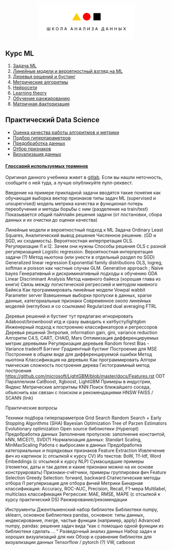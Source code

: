 <div align="center">
    <img src="./imgs/shad.png"  width="300">
</div>


## Курс ML

1. [Задача ML](./chapters/Intro.md)
2. [Линейные модели и вероятностный взгляд на ML](#)
3. [Деревья решений и бустинг](#)
4. [Метрические алгоритмы](#)
4. [Нейросети](#)
5. [Learning theory](#)
6. [Обучение ранжированию](#)
7. [Матричная факторизация](#)


## Практический Data Science
- [Оценка качества работы алгоритмов и метрики](#)
- [Подбор гиперпараметров](#)
- [Предобработка данных](#)
- [Отбор признаков](#)
- [Визуализация данных](#)


#### [Глоссарий используемых терминов](#)

Оригинал данного учебника живет в [gitlab](#). Если вы нашли неточность, сообщите о ней туда, а лучше опубликуйте пулл-реквест. 



Введение
 на примере прикладной задачи вводятся такие понятия как
обучающая выборка
вектор признаков
типы задач ML (supervised и unsupervised)
модель
метрика качества и функционал потерь
переобучение и методы борьбы с ним (разделение на train/test)
Показывается общий пайплайн решения задачи (от постановки, сбора данных и их очистки до оценки качества)

Линейные модели и вероятностный подход к ML
Задача Ordinary Least Squares, 
Аналитический вывод решения 
Численное решение.  (GD и SGD, их сходимость).
Вероятностная интерпретация OLS. 
Регуляризации l1 и l2. Зачем они нужны
Способы решения OLS с разной регуляризацией 
Logistic regression.
Вероятностная интерпретация задачи
(?) Метод ньютона (или унести в отдельный раздел по SGD)
Generalized linear regression
Exponential family distributions
OLS, logreg, softmax и poisson как частные случаи GLM. 
Generative approach ; Naive bayes
Генеративный и дискриминативный подходы к обучению
GDA
Linear Discriminant Analysis
Метод наивного байеса (хорошая глава из книги)
Связь между логистической регрессией и методом наивного Байеса
Как программировать линейные модели
Vowpal wabbit
Parameter server
Взвешенные выборки
пропуски в данных, sparse данные, категориальные признаки
Современное около линейных моделей (неглубоко и со ссылками)
Regularized dual averaging
FTRL

Деревья решений и бустинг 
тут предлагаю игнорировать Adaboost/brownboost итд и сразу выводить к катбусту/lightgbm
Инженерный подход к построению классификаторов и регрессоров
Деревья решений
Энтропия, information gain, gini, variance reduction
Алгоритм C4.5, CART, CHAID, Mars
Оптимизация дифференцируемых метрик деревьями
Регуляризация деревьев
Random forest
Bias - Variance tradeoff
Бэггинг
Градиентный бустинг
Построение для MSE
Построение в общем виде для дифференцируемой ошибки
Метод ньютона
Классификация на деревьях
Как программировать
Алгори    тмическая сложность построения дерева
Гистограммный метод построения https://github.com/microsoft/LightGBM/blob/master/docs/Features.rst
ODT
Параллелизм
CatBoost, Xgboost, LightGBM
Примеры в индустрии, Яндекс
Метрические алгоритмы
KNN
Поиск ближайшего соседа, объяснить как связан с поиском и рекомендациями
HNSW
FAISS / SCANN (link)
    
Практические вопросы

Техники подбора гиперпараметров
Grid Search
Random Search + Early Stopping Algorithms (SHA)
Bayesian Optimization
Tree of Parzen Estimators
Evolutionary optimization
Open source библиотеки (Hyperopt)
Предобработка данных
Заполнение пропусков: заполнение константой, kNN, MICE(?), SVD(?)
Нормализация данных: Standart Scaling, MinMaxScaling
Работа с выбросами в данных
Предобработка категориальных и порядковых признаков
Feature Extraction
Извлечение фич из картинок (с отсылкой к курсу CV)
Из текстов: BoW, Tf-Idf, Word Embeddings (с отсылкой к курсу NLP)
Сумасшедшие примеры (геометки, даты и так далее и какие признаки можно на их основе конструировать)
Признаки-счётчики, примеры группировки фич
Feature Selection
Greedy Selection: forward, backward
Статистические методы отбора
l1 регуляризация для отбора фичей
Метрики
Бинарная классификация: Accuracy, ROC-AUC, Precision, Recall, F1-мера
Multilabel, multiclass классификация
Регрессия: MAE, RMSE, MAPE (с отсылкой к курсу практический DS)
Ранжирование/рекомендации

Инструменты
Джентльменский набор библиотек
Библиотеки numpy, sklearn, основное
Библиотека pandas, основное: типы данных, индексирование, merge, частые функции (например, apply)
Advanced numpy, pandas: решение задач вида “как с помощью одной функции из библиотеки сделать … ”
Разведочный анализ данных
Набор задач и хороших визуализаций для них 
Обзор и сравнение библиотек для визуализации данных
Tensorflow / pytorch (?)
VW, catboost
